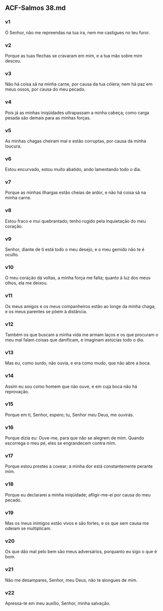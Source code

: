 ## ACF-Salmos 38.md
### v1
 Ó Senhor, não me repreendas na tua ira, nem me castigues no teu furor.
### v2
 Porque as tuas flechas se cravaram em mim, e a tua mão sobre mim desceu.
### v3
 Não há coisa sã na minha carne, por causa da tua cólera; nem há paz em meus ossos, por causa do meu pecado.
### v4
 Pois já as minhas iniqüidades ultrapassam a minha cabeça; como carga pesada são demais para as minhas forças.
### v5
 As minhas chagas cheiram mal e estão corruptas, por causa da minha loucura.
### v6
 Estou encurvado, estou muito abatido, ando lamentando todo o dia.
### v7
 Porque as minhas ilhargas estão cheias de ardor, e não há coisa sã na minha carne.
### v8
 Estou fraco e mui quebrantado; tenho rugido pela inquietação do meu coração.
### v9
 Senhor, diante de ti está todo o meu desejo, e o meu gemido não te é oculto.
### v10
 O meu coração dá voltas, a minha força me falta; quanto à luz dos meus olhos, ela me deixou.
### v11
 Os meus amigos e os meus companheiros estão ao longe da minha chaga; e os meus parentes se põem à distância.
### v12
 Também os que buscam a minha vida me armam laços e os que procuram o meu mal falam coisas que danificam, e imaginam astúcias todo o dia.
### v13
 Mas eu, como surdo, não ouvia, e era como mudo, que não abre a boca.
### v14
 Assim eu sou como homem que não ouve, e em cuja boca não há reprovação.
### v15
 Porque em ti, Senhor, espero; tu, Senhor meu Deus, me ouvirás.
### v16
 Porque dizia eu: Ouve-me, para que não se alegrem de mim. Quando escorrega o meu pé, eles se engrandecem contra mim.
### v17
 Porque estou prestes a coxear; a minha dor está constantemente perante mim.
### v18
 Porque eu declararei a minha iniqüidade; afligir-me-ei por causa do meu pecado.
### v19
 Mas os meus inimigos estão vivos e são fortes, e os que sem causa me odeiam se multiplicam.
### v20
 Os que dão mal pelo bem são meus adversários, porquanto eu sigo o que é bom.
### v21
 Não me desampares, Senhor, meu Deus, não te alongues de mim.
### v22
 Apressa-te em meu auxílio, Senhor, minha salvação.
